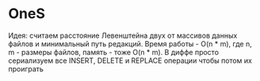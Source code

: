 # OneS

Идея: считаем расстояние Левенштейна двух от массивов данных
файлов и минимальный путь редакций. Время работы - O(n * m),
где n, m - размеры файлов, память - тоже O(n * m). В диффе
просто сериализуем все INSERT, DELETE и REPLACE операции
чтобы потом их проиграть

